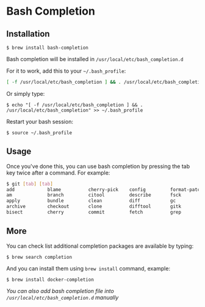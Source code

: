 # Bash Completion

## Installation

    $ brew install bash-completion

Bash completion will be installed in `/usr/local/etc/bash_completion.d`

For it to work, add this to your `~/.bash_profile`:

```bash
[ -f /usr/local/etc/bash_completion ] && . /usr/local/etc/bash_completion
```

Or simply type:

    $ echo "[ -f /usr/local/etc/bash_completion ] && . /usr/local/etc/bash_completion" >> ~/.bash_profile

Restart your bash session:

    $ source ~/.bash_profile

## Usage

Once you've done this, you can use bash completion by pressing the tab key twice after a command. For example:

```bash
$ git [tab] [tab]
add            blame          cherry-pick    config         format-patch   gui            merge          push           repack         rm             stage          whatchanged
am             branch         citool         describe       fsck           help           mergetool      range-diff     replace        send-email     stash          worktree
apply          bundle         clean          diff           gc             init           mv             rebase         request-pull   shortlog       status
archive        checkout       clone          difftool       gitk           instaweb       notes          reflog         reset          show           submodule
bisect         cherry         commit         fetch          grep           log            pull           remote         revert         show-branch    tag
```

## More

You can check list additional completion packages are available by typing:

    $ brew search completion

And you can install them using `brew install` command, example:

    $ brew install docker-completion

*You can also add bash completion file into `/usr/local/etc/bash_completion.d` manually*

